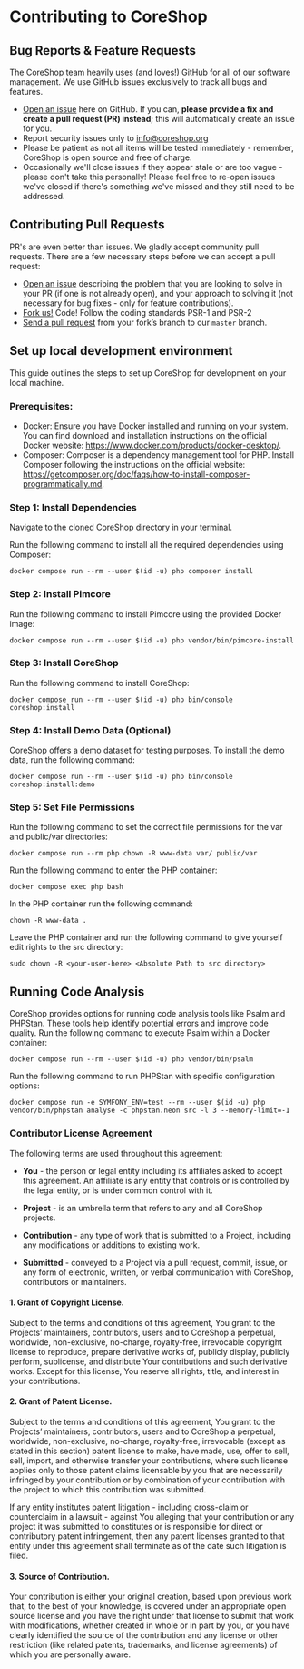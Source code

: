 # Contributing to CoreShop

## Bug Reports & Feature Requests
The CoreShop team heavily uses (and loves!) GitHub for all of our software management. 
We use GitHub issues exclusively to track all bugs and features.

* [Open an issue](https://github.com/coreshop/CoreShop/issues) here on GitHub. 
If you can, **please provide a fix and create a pull request (PR) instead**; this will automatically create an issue for you.
* Report security issues only to info@coreshop.org 
* Please be patient as not all items will be tested immediately - remember, CoreShop is open source and free of charge. 
* Occasionally we'll close issues if they appear stale or are too vague - please don't take this personally! 
Please feel free to re-open issues we've closed if there's something we've missed and they still need to be addressed.

## Contributing Pull Requests
PR's are even better than issues. 
We gladly accept community pull requests. 
There are a few necessary steps before we can accept a pull request:

* [Open an issue](https://github.com/coreshop/CoreShop/issues) describing the problem that you are looking to solve in 
your PR (if one is not already open), and your approach to solving it (not necessary for bug fixes - only for feature contributions). 
* [Fork us!](https://help.github.com/articles/fork-a-repo/) Code! Follow the coding standards PSR-1 and PSR-2
* [Send a pull request](https://help.github.com/articles/using-pull-requests/) from your fork’s branch to our `master` branch.

## Set up local development environment
This guide outlines the steps to set up CoreShop for development on your local machine.
### Prerequisites:
* Docker: Ensure you have Docker installed and running on your system. You can find download and installation instructions on the official Docker website: https://www.docker.com/products/docker-desktop/.
* Composer: Composer is a dependency management tool for PHP. Install Composer following the instructions on the official website: https://getcomposer.org/doc/faqs/how-to-install-composer-programmatically.md.

### Step 1: Install Dependencies 
Navigate to the cloned CoreShop directory in your terminal.

Run the following command to install all the required dependencies using Composer:
```shell
docker compose run --rm --user $(id -u) php composer install
```

### Step 2: Install Pimcore
Run the following command to install Pimcore using the provided Docker image:
```shell
docker compose run --rm --user $(id -u) php vendor/bin/pimcore-install
```
### Step 3: Install CoreShop
Run the following command to install CoreShop:
```shell
docker compose run --rm --user $(id -u) php bin/console coreshop:install
```
### Step 4: Install Demo Data (Optional)
CoreShop offers a demo dataset for testing purposes. To install the demo data, run the following command:
```shell
docker compose run --rm --user $(id -u) php bin/console coreshop:install:demo
```
### Step 5: Set File Permissions
Run the following command to set the correct file permissions for the var and public/var directories:
```shell
docker compose run --rm php chown -R www-data var/ public/var
```
Run the following command to enter the PHP container:
```shell
docker compose exec php bash
```
In the PHP container run the following command:
```shell
chown -R www-data .
```
Leave the PHP container and run the following command to give yourself edit rights to the src directory:
```shell
sudo chown -R <your-user-here> <Absolute Path to src directory>
```
## Running Code Analysis
CoreShop provides options for running code analysis tools like Psalm and PHPStan. These tools help identify potential errors and improve code quality.
Run the following command to execute Psalm within a Docker container:
```shell
docker compose run --rm --user $(id -u) php vendor/bin/psalm
```
Run the following command to run PHPStan with specific configuration options:
```shell
docker compose run -e SYMFONY_ENV=test --rm --user $(id -u) php vendor/bin/phpstan analyse -c phpstan.neon src -l 3 --memory-limit=-1
```

### Contributor License Agreement
The following terms are used throughout this agreement:

* **You** - the person or legal entity including its affiliates asked to accept this agreement. An affiliate is any 
entity that controls or is controlled by the legal entity, or is under common control with it.

* **Project** - is an umbrella term that refers to any and all CoreShop projects.

* **Contribution** - any type of work that is submitted to a Project, including any modifications or additions to 
existing work.

* **Submitted** - conveyed to a Project via a pull request, commit, issue, or any form of electronic, written, or 
verbal communication with CoreShop, contributors or maintainers.

#### 1. Grant of Copyright License.
Subject to the terms and conditions of this agreement, You grant to the Projects’ maintainers, contributors, users and 
to CoreShop a perpetual, worldwide, non-exclusive, no-charge, royalty-free, irrevocable copyright license to reproduce, 
prepare derivative works of, publicly display, publicly perform, sublicense, and distribute Your contributions and such 
derivative works. Except for this license, You reserve all rights, title, and interest in your contributions.

#### 2. Grant of Patent License.
Subject to the terms and conditions of this agreement, You grant to the Projects’ maintainers, contributors, users and 
to CoreShop a perpetual, worldwide, non-exclusive, no-charge, royalty-free, irrevocable (except as stated in this section) 
patent license to make, have made, use, offer to sell, sell, import, and otherwise transfer your contributions, where 
such license applies only to those patent claims licensable by you that are necessarily infringed by your contribution 
or by combination of your contribution with the project to which this contribution was submitted. 

If any entity institutes patent litigation - including cross-claim or counterclaim in a lawsuit - against You alleging 
that your contribution or any project it was submitted to constitutes or is responsible for direct or contributory 
patent infringement, then any patent licenses granted to that entity under this agreement shall terminate as of the 
date such litigation is filed.

#### 3. Source of Contribution.
Your contribution is either your original creation, based upon previous work that, to the best of your knowledge, is 
covered under an appropriate open source license and you have the right under that license to submit that work with 
modifications, whether created in whole or in part by you, or you have clearly identified the source of the contribution 
and any license or other restriction (like related patents, trademarks, and license agreements) of which you are 
personally aware.
